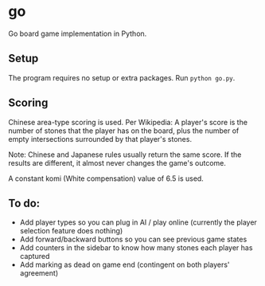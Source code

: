 # go
Go board game implementation in Python.

## Setup
The program requires no setup or extra packages. Run `python go.py`.

## Scoring
Chinese area-type scoring is used. Per Wikipedia: A player's score is the number of stones that the 
player has on the board, plus the number of empty intersections surrounded by that player's stones. 

Note: Chinese and Japanese rules usually return the same score. 
If the results are different, it almost never changes the game's outcome.

A constant komi (White compensation) value of 6.5 is used.

## To do:
- Add player types so you can plug in AI / play online (currently the player selection feature does nothing)
- Add forward/backward buttons so you can see previous game states
- Add counters in the sidebar to know how many stones each player has captured
- Add marking as dead on game end (contingent on both players' agreement)